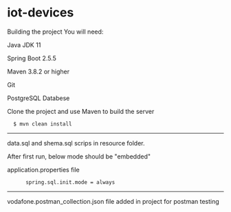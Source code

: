 # iot-devices

Building the project
You will need:

Java JDK 11

Spring Boot 2.5.5

Maven 3.8.2 or higher

Git

PostgreSQL Databese

Clone the project and use Maven to build the server

      $ mvn clean install

-------------------------


data.sql and shema.sql scrips in resource folder.

After first run, below mode should be "embedded"

application.properties file

          spring.sql.init.mode = always

-----

vodafone.postman_collection.json file added in project for postman testing






